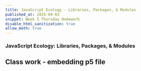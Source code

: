 ```yaml
---
title: JavaScript Ecology - Libraries, Packages, & Modules
published_at: 2025-04-03
snippet: Week 5 Thursday Homework
disable_html_sanitization: true
allow_math: true
---
```


### JavaScript Ecology: Libraries, Packages, & Modules

## Class work - embedding p5 file

<script src="./scripts/p5.js"></script>

<canvas id="p5_example"></canvas>

<script>
    const cnv = document.getElementById ("p5_example")


    let gridSize = 4; // Initial grid size
    let squareSize;    
    let highlightedSquares; // 2D array to store highlighted squares
    let bwMode = false;
    let newRandomColor;
    let centerColor;
    let particles = []; // Store floating particles

    function setup() {
    createCanvas (1000, 500, P2D, cnv)
    squareSize = width / gridSize; 
    highlightedSquares = createGrid(gridSize); // Initialize grid
    newRandomColor = randomColor();
    centerColor = darkenColor(newRandomColor, 50);
    for (let i = 0; i < 10; i++) {
    particles.push(new Particle());
    }
    }

    function draw() {
    background(220);
    noStroke();

    // Recalculate square size when grid size changes
    squareSize = width / gridSize;

    for (let i = 0; i < gridSize; i++) {
        for (let j = 0; j < gridSize; j++) {
        let x = i * squareSize;
        let y = j * squareSize;
        /*
        // Set the correct color based on the stored grid state
        if (highlightedSquares[i][j] === "pink") {
            fill("pink");
        } else if (highlightedSquares[i][j] === "purple") {
            fill("purple");
        } else if (highlightedSquares[i][j] === "blue") {
            fill("blue");
        } else if (highlightedSquares[i][j] === "yellow") {
            fill("yellow");
        } else if (highlightedSquares[i][j] === "green") {
            fill("green");
        } else {
            fill("powderblue"); // Default color
        }*/
        fill(highlightedSquares[i][j] || "powderblue"); 
        // Default to powderblue if no color is stored
        rect(x, y, squareSize, squareSize);
        }
    }
    for (let particle of particles) {
        particle.update();
        particle.display();
        }

    updateHighlightedSquares(); // Update the grid for hover effect
    }

    function createGrid(size) {
    let arr = [];
    for (let i = 0; i < size; i++) {
        arr[i] = [];
        for (let j = 0; j < size; j++) {
        arr[i][j] = null; // Default state
        }
    }
    return arr;
    }

    function updateHighlightedSquares() {
    // Reset grid state before re-applying highlights
    highlightedSquares = createGrid(gridSize);

    for (let i = 0; i < gridSize; i++) {
        for (let j = 0; j < gridSize; j++) {
        let x = i * squareSize;
        let y = j * squareSize;

        // If mouse is over this square, mark it and its neighbors
        if (mouseX > x && mouseX < x + squareSize && mouseY > y && mouseY < y + squareSize) {
            highlightedSquares[i][j] = centerColor; // Hovered square
            checkSquares(i, j);
        }
        }
    }
    }

    function checkSquares(i, j) {
    // left
    if (i > 0) {
        highlightedSquares[i - 1][j] = newRandomColor; 
    }
    // right
    if (i < gridSize - 1) {
        highlightedSquares[i + 1][j] = newRandomColor; 
    }
    // top
    if (j > 0) {
        highlightedSquares[i][j - 1] = newRandomColor;
    }
    // bottom
    if (j < gridSize - 1) {
        highlightedSquares[i][j + 1] = newRandomColor;
    }
    }

    function mousePressed() {
    gridSize++; // Increase grid size
    highlightedSquares = createGrid(gridSize);// Reset the grid data for the new size
    newRandomColor = randomColor();
    centerColor = darkenColor(newRandomColor, 50);
    
    for (let i = 0; i < 5; i++) {
        particles.push(new Particle());
        }
    }

    function keyPressed() {
    if (key === 'B' || key === 'b') {
        bwMode = !bwMode; // Toggle black-and-white mode

        // Update all existing particles' colors
        for (let particle of particles) {
        if (bwMode) {
            particle.color = color(0, 0, random(50, 150)); // Random grayscale but avoid white
        } else {
            particle.color = randomColor(); // Return to random colors
        }
        }
    }
    mousePressed();
    }


    function randomColor() {
    colorMode(HSB);
    if (bwMode) {
        let gray = random(50, 100); // Light gray to white
        return color(0, 0, gray);
    } else {
        return color(random(360), 100, 100); // Vibrant color
    }
    }

    function darkenColor(col, amount) {
    colorMode(HSB);
    let h = hue(col);
    let s = saturation(col);
    let b = brightness(col);
    
    if (bwMode) {
        return color(0, 0, max(b - amount, 0)); // Keep grayscale
    } else {
        return color(h, s, max(b - amount, 0));
    }
    }

    class Particle { // defining a new class called 'Particle'
    constructor() { // called when a new particle is created
        this.x = random(width); // x pos between 0-width
        this.y = random(height); // y pos between 0 - height
        this.size = random(5, 15); // size of particle between 5-15
        this.xSpeed = random(-1, 1); // horizontal speed between -1 - 1
        this.ySpeed = random(-1, 1); // vertical speed between -1 - 1
        this.color = randomColor(); // colour using randomColour function
    }

    update() { // called to update the particles
        this.x += this.xSpeed; // add horizontal speed to current x pos to move the particle
        this.y += this.ySpeed; // add vericle speed to current x pos to move the particle

        // Bounce off edges
        if (this.x < 0 || this.x > width) this.xSpeed *= -1;
        if (this.y < 0 || this.y > height) this.ySpeed *= -1;
    }

    display() { // called to draw the particles
        fill(this.color);
        ellipse(this.x, this.y, this.size);
    }
    }

</script>
